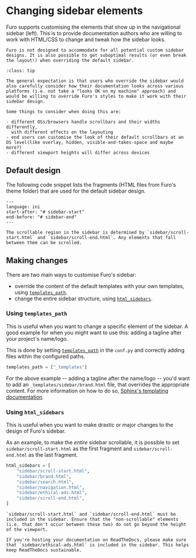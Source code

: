 # Changing sidebar elements

Furo supports customising the elements that show up in the navigational sidebar (left). This is to provide documentation authors who are willing to work with HTML/CSS to change and tweak how the sidebar looks.

```{warning}
Furo is not designed to accommodate for all potential custom sidebar designs. It is also possible to get suboptimal results (or even break the layout!) when overriding the default sidebar.
```

```{admonition} Info
:class: tip

The general expectation is that users who override the sidebar would also carefully consider how their documentation looks across various platforms (i.e. not take a "looks OK on my machine" approach) and would be willing to override Furo's styles to make it work with their sidebar design.

Some things to consider when doing this are:

- different OSs/browsers handle scrollbars and their widths differently,
  with different effects on the layouting
- end users can customise the look of their default scrollbars at an OS level(like overlay, hidden, visible-and-takes-space and maybe more?)
- different viewport heights will differ across devices
```

## Default design

The following code snippet lists the fragments (HTML files from Furo's theme folder) that are used for the default sidebar design.

```{literalinclude} ../../src/furo/theme/furo/theme.conf
---
language: ini
start-after: "# sidebar-start"
end-before: "# sidebar-end"
---
```

```{hint}
The scrollable region in the sidebar is determined by `sidebar/scroll-start.html` and `sidebar/scroll-end.html`. Any elements that fall between them can be scrolled.
```

## Making changes

There are two main ways to customise Furo's sidebar:

- override the content of the default templates with your own templates, using [`templates_path`][sphinx-templates_path].
- change the entire sidebar structure, using [`html_sidebars`][sphinx-html_sidebars].

### Using `templates_path`

This is useful when you want to change a specific element of the sidebar. A good example for when you might want to use this: adding a tagline after your project's name/logo.

This is done by setting [`templates_path`][sphinx-templates_path] in the `conf.py` and correctly adding files within the configured paths.

```python
templates_path = ["_templates"]
```

For the above example -- adding a tagline after the name/logo -- you'd want to add an `_templates/sidebar/brand.html` file, that overrides the appropriate content. For more information on how to do so, [Sphinx's templating documentation][templating].

### Using `html_sidebars`

This is useful when you want to make drastic or major changes to the design of Furo's sidebar.

As an example, to make the _entire_ sidebar scrollable, it is possible to set `sidebar/scroll-start.html` as the first fragment and `sidebar/scroll-end.html` as the last fragment.

```py
html_sidebars = [
    "sidebar/scroll-start.html",
    "sidebar/brand.html",
    "sidebar/search.html",
    "sidebar/navigation.html",
    "sidebar/ethical-ads.html",
    "sidebar/scroll-end.html",
]
```

```{warning}
`sidebar/scroll-start.html` and `sidebar/scroll-end.html` must be included in the sidebar. Ensure that the "non-scrollable" elements (i.e. that don't occur between these two) do not go beyond the height of the viewport.
```

```{tip}
If you're hosting your documentation on ReadTheDocs, please make sure that `sidebar/ethical-ads.html` is included in the sidebar. This helps keep ReadTheDocs sustainable.
```

[sphinx-templates_path]: https://www.sphinx-doc.org/en/master/usage/configuration.html#confval-templates_path
[sphinx-html_sidebars]: https://www.sphinx-doc.org/en/master/usage/configuration.html#confval-html_sidebars
[templating]: https://www.sphinx-doc.org/en/master/development/theming.html#templating
